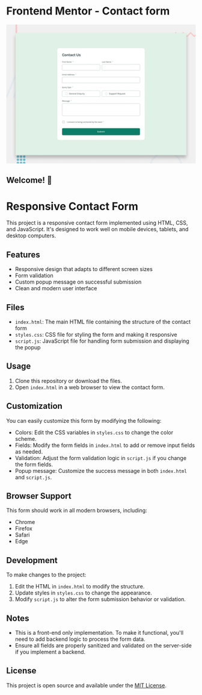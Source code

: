 # Frontend Mentor - Contact form

![Design preview for the Contact form coding challenge](./design/desktop-preview.jpg)

## Welcome! 👋

# Responsive Contact Form

This project is a responsive contact form implemented using HTML, CSS, and JavaScript. It's designed to work well on mobile devices, tablets, and desktop computers.

## Features

- Responsive design that adapts to different screen sizes
- Form validation
- Custom popup message on successful submission
- Clean and modern user interface

## Files

- `index.html`: The main HTML file containing the structure of the contact form
- `styles.css`: CSS file for styling the form and making it responsive
- `script.js`: JavaScript file for handling form submission and displaying the popup

## Usage

1. Clone this repository or download the files.
2. Open `index.html` in a web browser to view the contact form.

## Customization

You can easily customize this form by modifying the following:

- Colors: Edit the CSS variables in `styles.css` to change the color scheme.
- Fields: Modify the form fields in `index.html` to add or remove input fields as needed.
- Validation: Adjust the form validation logic in `script.js` if you change the form fields.
- Popup message: Customize the success message in both `index.html` and `script.js`.

## Browser Support

This form should work in all modern browsers, including:

- Chrome
- Firefox
- Safari
- Edge

## Development

To make changes to the project:

1. Edit the HTML in `index.html` to modify the structure.
2. Update styles in `styles.css` to change the appearance.
3. Modify `script.js` to alter the form submission behavior or validation.

## Notes

- This is a front-end only implementation. To make it functional, you'll need to add backend logic to process the form data.
- Ensure all fields are properly sanitized and validated on the server-side if you implement a backend.

## License

This project is open source and available under the [MIT License](LICENSE).
